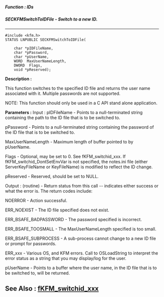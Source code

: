 ##### Function : IDs
##### SECKFMSwitchToIDFile - Switch to a new ID.
---
```
#include <kfm.h>
STATUS LNPUBLIC SECKFMSwitchToIDFile(

	char *pIDFileName,
	char *pPassword,
	char *pUserName,
	WORD  MaxUserNameLength,
	DWORD  Flags,
	void *pReserved);
```
**Description :**

This function switches to the specified ID file and returns the user name 
associated with it.  Multiple passwords are not supported.

NOTE: This function should only be used in a C API stand alone application.

**Parameters :**
Input :
pIDFileName  -  Points to a null-terminated string containing the path to the ID file that is to be switched to.

pPassword  -  Points to a null-terminated string containing the password of the ID file that is to be switched to.

MaxUserNameLength  -  Maximum length of buffer pointed to by pUserName.

Flags  -  Optional, may be set to 0.  See fKFM_switchid_xxx.  If fKFM_switchid_DontSetEnvVar is not specified, the notes.ini file (either ServerKeyFileName or KeyFileName) is modified to reflect the ID change.

pReserved  -  Reserved, should be set to NULL.

Output :
(routine)  -  Return status from this call -- indicates either success or what the error is.   The return codes include:

NOERROR - Action successful.

ERR_NOEXIST - The ID file specified does not exist.

ERR_BSAFE_BADPASSWORD - The password specified is incorrect.

ERR_BSAFE_TOOSMALL - The MaxUserNameLength specified is too small.

ERR_BSAFE_SUBPROCESS - A sub-process cannot change to a new ID file or prompt for passwords.

ERR_xxx  -  Various OS, and KFM errors.  Call to OSLoadString to interpret the error status as a string that you may display/log for the user.


pUserName  -  Points to a buffer where the user name, in the ID file that is to be switched to, will be returned.


**See Also :**
[fKFM_switchid_xxx](/domino-c-api-docs/reference/Symb/fKFM_switchid_xxx)
---
